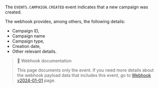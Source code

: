 The `EVENTS.CAMPAIGN.CREATED` event indicates that a new campaign was created.

The webhook provides, among others, the following details:
- Campaign ID,
- Campaign name
- Campaign type,
- Creation date,
- Other relevant details.

> 📘 Webhook documentation
>
> This page documents only the event. If you need more details about the webhook payload data that includes this event, go to [Webhook v2024-01-01](ref:introduction-to-webhooks "Introduction to webhooks v2024-01-01") page.